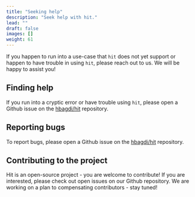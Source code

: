 ```yaml
---
title: "Seeking help"
description: "Seek help with hit."
lead: ""
draft: false
images: []
weight: 61
---
```


If you happen to run into a use-case that `hit` does not yet support or happen
to have trouble in using `hit`, please reach out to us. We will be happy to
assist you!

## Finding help

If you run into a cryptic error or have trouble using `hit`, please open a
Github issue on the [hbagdi/hit](https://github.com/hbagdi/hit/issues)
repository.

## Reporting bugs

To report bugs, please open a Github issue on the [hbagdi/hit](https://github.com/hbagdi/hit/issues)
repository.

## Contributing to the project

Hit is an open-source project - you are welcome to contribute!
If you are interested, please check out open issues on our Github repository.
We are working on a plan to compensating contributors - stay tuned!


